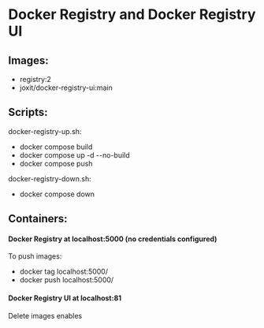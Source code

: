 # Docker Registry and Docker Registry UI

## Images:
- registry:2
- joxit/docker-registry-ui:main

## Scripts:
docker-registry-up.sh:
- docker compose build
- docker compose up -d --no-build
- docker compose push


docker-registry-down.sh:
- docker compose down

## Containers:
#### Docker Registry at localhost:5000 (no credentials configured)
To push images:
- docker tag <image-name> localhost:5000/<image-name>
- docker push localhost:5000/<image-name>

#### Docker Registry UI at localhost:81
Delete images enables